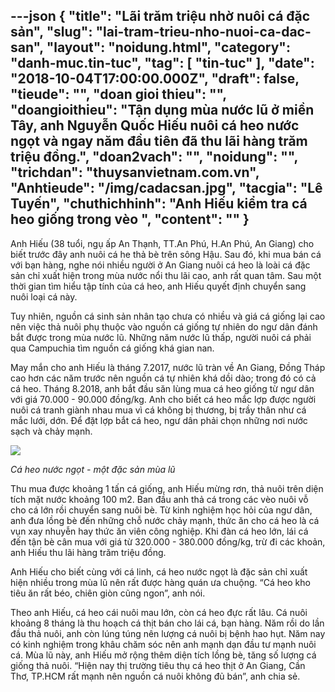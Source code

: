 ---json
{
    "title": "Lãi trăm triệu nhờ nuôi cá đặc sản",
    "slug": "lai-tram-trieu-nho-nuoi-ca-dac-san",
    "layout": "noidung.html",
    "category": "danh-muc.tin-tuc",
    "tag": [
        "tin-tuc"
    ],
    "date": "2018-10-04T17:00:00.000Z",
    "draft": false,
    "tieude": "",
    "doan gioi thieu": "",
    "doangioithieu": "Tận dụng mùa nước lũ ở miền Tây, anh Nguyễn Quốc Hiếu nuôi cá heo nước ngọt và ngay năm đầu tiên đã thu lãi hàng trăm triệu đồng.",
    "doan2vach": "",
    "noidung": "",
    "trichdan": "thuysanvietnam.com.vn",
    "Anhtieude": "/img/cadacsan.jpg",
    "tacgia": "Lê Tuyến",
    "chuthichhinh": "Anh Hiếu kiểm tra cá heo giống trong vèo ",
    "__content__": ""
}
---
<p>Anh Hiếu (38 tuổi, ngụ ấp An Thạnh, TT.An Ph&uacute;, H.An Ph&uacute;, An Giang) cho biết trước đ&acirc;y anh nu&ocirc;i c&aacute; he thả b&egrave; tr&ecirc;n s&ocirc;ng Hậu. Sau đ&oacute;, khi mua b&aacute;n c&aacute; với bạn h&agrave;ng, nghe n&oacute;i nhiều người ở An Giang nu&ocirc;i c&aacute; heo l&agrave; lo&agrave;i c&aacute; đặc sản chỉ xuất hiện trong m&ugrave;a nước nổi thu l&atilde;i cao, anh rất quan t&acirc;m. Sau một thời gian t&igrave;m hiểu tập t&iacute;nh của c&aacute; heo, anh Hiếu quyết định chuyển sang nu&ocirc;i loại c&aacute; n&agrave;y.</p>

<p>Tuy nhi&ecirc;n, nguồn c&aacute; sinh sản nh&acirc;n tạo chưa c&oacute; nhiều v&agrave; gi&aacute; c&aacute; giống lại cao n&ecirc;n việc thả nu&ocirc;i phụ thuộc v&agrave;o nguồn c&aacute; giống tự nhi&ecirc;n do ngư d&acirc;n đ&aacute;nh bắt được trong m&ugrave;a nước lũ. Những năm nước lũ thấp, người nu&ocirc;i c&aacute; phải qua Campuchia t&igrave;m nguồn c&aacute; giống kh&aacute; gian nan.</p>

<p>May mắn cho anh Hiếu l&agrave; th&aacute;ng 7.2017, nước lũ tr&agrave;n về An Giang, Đồng Th&aacute;p cao hơn c&aacute;c năm trước n&ecirc;n nguồn c&aacute; tự nhi&ecirc;n kh&aacute; dồi d&agrave;o; trong đ&oacute; c&oacute; cả c&aacute; heo. Th&aacute;ng 8.2018, anh bắt đầu săn l&ugrave;ng mua c&aacute; heo giống từ ngư d&acirc;n với gi&aacute; 70.000 - 90.000 đồng/kg. Anh cho biết c&aacute; heo mắc lợp được người nu&ocirc;i c&aacute; tranh gi&agrave;nh nhau mua v&igrave; c&aacute; kh&ocirc;ng bị thương, bị trầy th&acirc;n như c&aacute; mắc lưới, dớn. Để đặt lợp bắt c&aacute; heo, ngư d&acirc;n phải chọn những nơi nước sạch v&agrave; chảy mạnh.</p>

<p><img src="https://image.thanhnien.vn/665/uploaded/congthang/2018_10_03/a2_rtew.jpg" /></p>

<p><em>C&aacute; heo nước ngọt - một đặc sản m&ugrave;a lũ&nbsp;</em></p>

<p>Thu mua được khoảng 1 tấn c&aacute; giống, anh Hiếu mừng rơn, thả nu&ocirc;i tr&ecirc;n diện t&iacute;ch mặt nước khoảng 100 m2. Ban đầu anh thả c&aacute; trong c&aacute;c v&egrave;o nu&ocirc;i vỗ cho c&aacute; lớn rồi chuyển sang nu&ocirc;i b&egrave;. Từ kinh nghiệm học hỏi của ngư d&acirc;n, anh đưa lồng b&egrave; đến những chỗ nước chảy mạnh, thức ăn cho c&aacute; heo l&agrave; c&aacute; vụn xay nhuyễn hay thức ăn vi&ecirc;n c&ocirc;ng nghiệp. Khi đ&agrave;n c&aacute; heo lớn, l&aacute;i c&aacute; đến tận b&egrave; c&acirc;n mua với gi&aacute; từ 320.000 - 380.000 đồng/kg, trừ đi c&aacute;c khoản, anh Hiếu thu l&atilde;i h&agrave;ng trăm triệu đồng.</p>

<p>Anh Hiếu cho biết c&ugrave;ng với c&aacute; linh, c&aacute; heo nước ngọt l&agrave; đặc sản chỉ xuất hiện nhiều trong m&ugrave;a lũ n&ecirc;n rất được h&agrave;ng qu&aacute;n ưa chuộng. &ldquo;C&aacute; heo kho ti&ecirc;u ăn rất b&eacute;o, chi&ecirc;n gi&ograve;n cũng ngon&rdquo;, anh n&oacute;i.</p>

<p>Theo anh Hiếu, c&aacute; heo c&aacute;i nu&ocirc;i mau lớn, c&ograve;n c&aacute; heo đực rất l&acirc;u. C&aacute; nu&ocirc;i khoảng 8 th&aacute;ng l&agrave; thu hoạch c&aacute; thịt b&aacute;n cho l&aacute;i c&aacute;, bạn h&agrave;ng. Năm rồi do lần đầu thả nu&ocirc;i, anh c&ograve;n l&uacute;ng t&uacute;ng n&ecirc;n lượng c&aacute; nu&ocirc;i bị bệnh hao hụt. Năm nay c&oacute; kinh nghiệm trong kh&acirc;u chăm s&oacute;c n&ecirc;n anh mạnh dạn đầu tư mạnh nu&ocirc;i c&aacute;. M&ugrave;a lũ n&agrave;y, anh Hiếu mở rộng th&ecirc;m diện t&iacute;ch lồng b&egrave;, tăng số lượng c&aacute; giống thả nu&ocirc;i. &ldquo;Hiện nay thị trường ti&ecirc;u thụ c&aacute; heo thịt ở An Giang, Cần Thơ, TP.HCM rất mạnh n&ecirc;n nguồn c&aacute; nu&ocirc;i kh&ocirc;ng đủ b&aacute;n&rdquo;, anh chia sẻ.</p>
